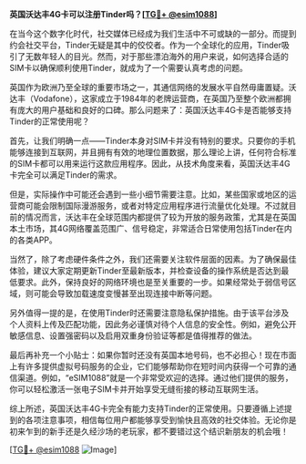 **英国沃达丰4G卡可以注册Tinder吗？[[TG💪+ @esim1088](https://t.me/s/esim1088)]**

在当今这个数字化时代，社交媒体已经成为我们生活中不可或缺的一部分。而提到约会社交平台，Tinder无疑是其中的佼佼者。作为一个全球化的应用，Tinder吸引了无数年轻人的目光。然而，对于那些漂泊海外的用户来说，如何选择合适的SIM卡以确保顺利使用Tinder，就成为了一个需要认真考虑的问题。

英国作为欧洲乃至全球的重要市场之一，其通信网络的发展水平自然毋庸置疑。沃达丰（Vodafone），这家成立于1984年的老牌运营商，在英国乃至整个欧洲都拥有庞大的用户基础和良好的口碑。那么问题来了：英国沃达丰4G卡是否能够支持Tinder的正常使用呢？

首先，让我们明确一点——Tinder本身对SIM卡并没有特别的要求。只要你的手机能够连接到互联网，并且拥有有效的地理位置数据，那么理论上讲，任何符合标准的SIM卡都可以用来运行这款应用程序。因此，从技术角度来看，英国沃达丰4G卡完全可以满足Tinder的需求。

但是，实际操作中可能还会遇到一些小细节需要注意。比如，某些国家或地区的运营商可能会限制国际漫游服务，或者对特定应用程序进行流量优化处理。不过就目前的情况而言，沃达丰在全球范围内都提供了较为开放的服务政策，尤其是在英国本土市场，其4G网络覆盖范围广、信号稳定，非常适合日常使用包括Tinder在内的各类APP。

当然了，除了考虑硬件条件之外，我们还需要关注软件层面的因素。为了确保最佳体验，建议大家定期更新Tinder至最新版本，并检查设备的操作系统是否达到最低要求。此外，保持良好的网络环境也是至关重要的一步。如果经常处于弱信号区域，则可能会导致加载速度变慢甚至出现连接中断等问题。

另外值得一提的是，在使用Tinder时还需要注意隐私保护措施。由于该平台涉及个人资料上传及匹配功能，因此务必谨慎对待个人信息的安全性。例如，避免公开敏感信息、设置强密码以及启用双重身份验证等都是值得推荐的做法。

最后再补充一个小贴士：如果你暂时还没有英国本地号码，也不必担心！现在市面上有许多提供虚拟号码服务的企业，它们能够帮助你在短时间内获得一个可靠的通信渠道。例如，“eSIM1088”就是一个非常受欢迎的选择。通过他们提供的服务，你可以轻松激活一张电子SIM卡并开始享受无缝衔接的移动互联网生活。

综上所述，英国沃达丰4G卡完全有能力支持Tinder的正常使用。只要遵循上述提到的各项注意事项，相信每位用户都能够享受到愉快且高效的社交体验。无论你是初来乍到的新手还是久经沙场的老玩家，都不要错过这个结识新朋友的机会哦！

[[TG💪+ @esim1088](https://t.me/s/esim1088) ![Image](https://i.postimg.cc/4NQfJmqS/Snipaste-2025-05-13-00-14-12.png)]